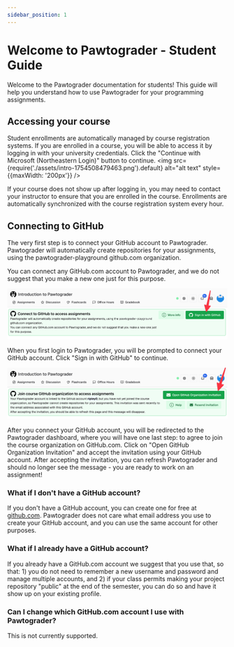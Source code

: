 ```yaml
---
sidebar_position: 1
---
```


# Welcome to Pawtograder - Student Guide

Welcome to the Pawtograder documentation for students! This guide will help you understand how to use Pawtograder for your programming assignments.

## Accessing your course
Student enrollments are automatically managed by course registration systems. If you are enrolled in a course, you will be able to access it by logging in with your university credentials. Click the "Continue with Microsoft (Northeastern Login)" button to continue.
<img src={require('./assets/intro-1754508479463.png').default} alt="alt text" style={{maxWidth: '200px'}} />

If your course does not show up after logging in, you may need to contact your instructor to ensure that you are enrolled in the course.
Enrollments are automatically synchronized with the course registration system every hour.

## Connecting to GitHub
The very first step is to connect your GitHub account to Pawtograder. Pawtograder will automatically create repositories for your assignments, using the pawtograder-playground github.com organization.

You can connect any GitHub.com account to Pawtograder, and we do not suggest that you make a new one just for this purpose.

![alt text](assets/intro-1754508612470.png)


When you first login to Pawtograder, you will be prompted to connect your GitHub account. Click "Sign in with GitHub" to continue.

![alt text](assets/intro-1754508870859.png)

After you connect your GitHub account, you will be redirected to the Pawtograder dashboard, where you will have one last step: to agree to join the course organization on GitHub.com. Click on "Open GitHub Organization Invitation" and accept the invitation using your GitHub account. After accepting the invitation, you can refresh Pawtograder and should no longer see the message - you are ready to work on an assignment!

### What if I don't have a GitHub account?

If you don't have a GitHub account, you can create one for free at [github.com](https://github.com). Pawtograder does not care what email address you use to create your GitHub account, and you can use the same account for other purposes.

### What if I already have a GitHub account?
If you already have a GitHub.com account we suggest that you use that, so that: 1) you do not need to remember a new username and password and manage multiple accounts, and 2) if your class permits making your project repository "public" at the end of the semester, you can do so and have it show up on your existing profile.


### Can I change which GitHub.com account I use with Pawtograder?
This is not currently supported.
